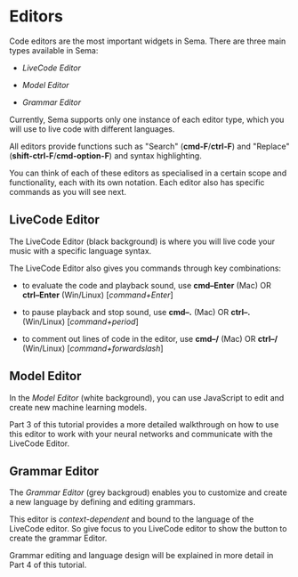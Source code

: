 # Editors 

Code editors are the most important widgets in Sema. There are three main types available in Sema:

* *LiveCode Editor*

* *Model Editor* 

* *Grammar Editor* 


Currently, Sema supports only one instance of each editor type, which you will use to live code with different languages.   

All editors provide functions such as "Search" (**cmd-F**/**ctrl-F**) and "Replace" (**shift-ctrl-F**/**cmd-option-F**) and syntax highlighting. 

You can think of each of these editors as specialised in a certain scope and functionality, each with its own notation. Each editor also has specific commands as you will see next.


## LiveCode Editor

The LiveCode Editor (black background) is where you will live code your music with a specific language syntax. 

The LiveCode Editor also gives you commands through key combinations:

* to evaluate the code and playback sound, use **cmd–Enter** (Mac) OR **ctrl–Enter** (Win/Linux) [*command+Enter*]

* to pause playback and stop sound, use **cmd–.** (Mac) OR **ctrl–.** (Win/Linux) [*command+period*]

* to comment out lines of code in the editor, use **cmd–/** (Mac) OR **ctrl–/** (Win/Linux) [*command+forwardslash*]


## Model Editor

In the *Model Editor* (white background), you can use JavaScript to edit and create new machine learning models.

Part 3 of this tutorial provides a more detailed walkthrough on how to use this editor to work with your neural networks and communicate with the LiveCode Editor.


## Grammar Editor

The *Grammar Editor* (grey backgroud) enables you to customize and create a new language by defining and editing grammars. 

This editor is *context-dependent* and bound to the language of the LiveCode editor. So give focus to you LiveCode editor to show the button to create the grammar Editor.

Grammar editing and language design will be explained in more detail in Part 4 of this tutorial.


<!-- You can also use Javascript to define regular expressions and  https://regex101.com/ -->



